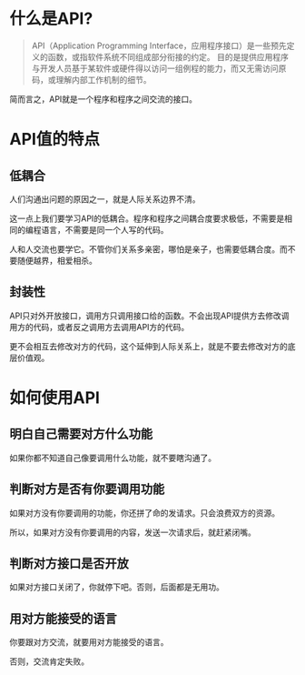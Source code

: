 # 什么是API?

> API（Application Programming Interface，应用程序接口）是一些预先定义的函数，或指软件系统不同组成部分衔接的约定。 目的是提供应用程序与开发人员基于某软件或硬件得以访问一组例程的能力，而又无需访问原码，或理解内部工作机制的细节。

简而言之，API就是一个程序和程序之间交流的接口。

# API值的特点

## 低耦合

人们沟通出问题的原因之一，就是人际关系边界不清。

这一点上我们要学习API的低耦合。程序和程序之间耦合度要求极低，不需要是相同的编程语言，不需要是同一个人写的代码。

人和人交流也要学它。不管你们关系多亲密，哪怕是亲子，也需要低耦合度。而不要随便越界，相爱相杀。

## 封装性

API只对外开放接口，调用方只调用接口给的函数。不会出现API提供方去修改调用方的代码，或者反之调用方去调用API方的代码。

更不会相互去修改对方的代码，这个延伸到人际关系上，就是不要去修改对方的底层价值观。

# 如何使用API

## 明白自己需要对方什么功能

如果你都不知道自己像要调用什么功能，就不要瞎沟通了。

## 判断对方是否有你要调用功能

如果对方没有你要调用的功能，你还拼了命的发请求。只会浪费双方的资源。

所以，如果对方没有你要调用的内容，发送一次请求后，就赶紧闭嘴。

## 判断对方接口是否开放

如果对方接口关闭了，你就停下吧。否则，后面都是无用功。

## 用对方能接受的语言

你要跟对方交流，就要用对方能接受的语言。

否则，交流肯定失败。




